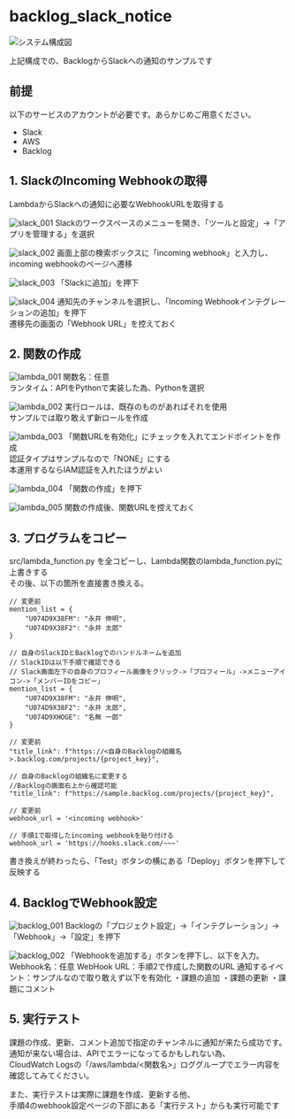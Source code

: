 # backlog_slack_notice

![システム構成図](./assets/JBUG_20240531_system_image.drawio.png)

上記構成での、BacklogからSlackへの通知のサンプルです

## 前提
以下のサービスのアカウントが必要です。あらかじめご用意ください。
- Slack
- AWS
- Backlog

## 1. SlackのIncoming Webhookの取得
LambdaからSlackへの通知に必要なWebhookURLを取得する

![slack_001](./assets/slack_001.png)
Slackのワークスペースのメニューを開き、「ツールと設定」->「アプリを管理する」を選択

![slack_002](./assets/slack_002.png)
画面上部の検索ボックスに「incoming webhook」と入力し、incoming webhookのページへ遷移

![slack_003](./assets/slack_003.png)
「Slackに追加」を押下

![slack_004](./assets/slack_004.png)
通知先のチャンネルを選択し、「Incoming Webhookインテグレーションの追加」を押下  
遷移先の画面の「Webhook URL」を控えておく

## 2. 関数の作成
![lambda_001](./assets/lambda_001.png)
関数名：任意  
ランタイム：APIをPythonで実装した為、Pythonを選択

![lambda_002](./assets/lambda_002.png)
実行ロールは、既存のものがあればそれを使用  
サンプルでは取り敢えず新ロールを作成

![lambda_003](./assets/lambda_003.png)
「関数URLを有効化」にチェックを入れてエンドポイントを作成  
認証タイプはサンプルなので「NONE」にする  
本運用するならIAM認証を入れたほうがよい

![lambda_004](./assets/lambda_004.png)
「関数の作成」を押下

![lambda_005](./assets/lambda_005.png)
関数の作成後、関数URLを控えておく

## 3. プログラムをコピー
src/lambda_function.py を全コピーし、Lambda関数のlambda_function.pyに上書きする  
その後、以下の箇所を直接書き換える。

```
// 変更前
mention_list = {
    "U074D9X38FM": "永井 伸明",
    "U074D9X38F2": "永井 太郎"
}

// 自身のSlackIDとBacklogでのハンドルネームを追加
// SlackIDは以下手順で確認できる
// Slack画面左下の自身のプロフィール画像をクリック->「プロフィール」->メニューアイコン->「メンバーIDをコピー」
mention_list = {
    "U074D9X38FM": "永井 伸明",
    "U074D9X38F2": "永井 太郎",
    "U074D9XHOGE": "名無 一郎"
}
```

```
// 変更前
"title_link": f"https://<自身のBacklogの組織名>.backlog.com/projects/{project_key}",

// 自身のBacklogの組織名に変更する
//Backlogの画面右上から確認可能 
"title_link": f"https://sample.backlog.com/projects/{project_key}",
```

```
// 変更前
webhook_url = '<incoming webhook>'

// 手順1で取得したincoming webhookを貼り付ける
webhook_url = 'https://hooks.slack.com/~~~'
```

書き換えが終わったら、「Test」ボタンの横にある「Deploy」ボタンを押下して反映する

## 4. BacklogでWebhook設定
![backlog_001](./assets/backlog_001.png)
Backlogの「プロジェクト設定」->「インテグレーション」->「Webhook」->「設定」を押下

![backlog_002](./assets/backlog_002.png)
「Webhookを追加する」ボタンを押下し、以下を入力。
Webhook名：任意
WebHook URL：手順2で作成した関数のURL
通知するイベント：サンプルなので取り敢えず以下を有効化
・課題の追加
・課題の更新
・課題にコメント

## 5. 実行テスト
課題の作成、更新、コメント追加で指定のチャンネルに通知が来たら成功です。  
通知が来ない場合は、APIでエラーになってるかもしれない為、  
CloudWatch Logsの「/aws/lambda/<関数名>」ロググループでエラー内容を確認してみてください。  
  
また、実行テストは実際に課題を作成、更新する他、  
手順4のwebhook設定ページの下部にある「実行テスト」からも実行可能です
